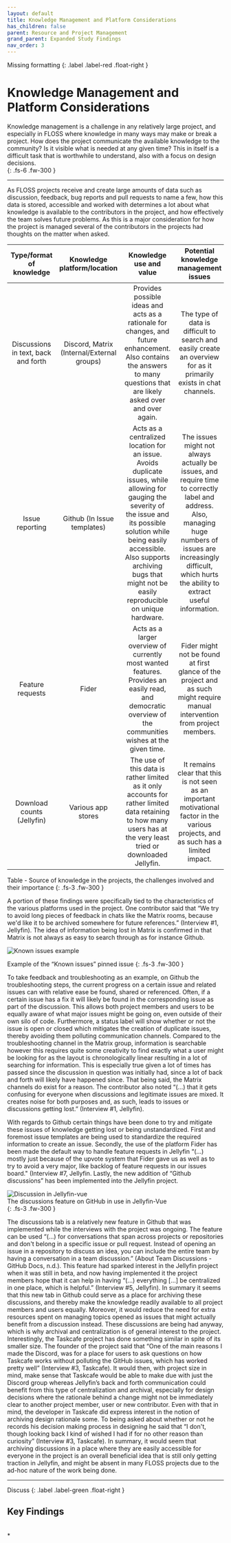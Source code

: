 ```yaml
---
layout: default
title: Knowledge Management and Platform Considerations	
has_children: false
parent: Resource and Project Management
grand_parent: Expanded Study Findings
nav_order: 3
---
```

Missing formatting
{: .label .label-red .float-right }
# Knowledge Management and Platform Considerations
Knowledge management is a challenge in any relatively large project, and especially in FLOSS where knowledge in many ways may make or break a project. How does the project communicate the available knowledge to the community? Is it visible what is needed at any given time? This in itself is a difficult task that is worthwhile to understand, also with a focus on design decisions.   
{: .fs-6 .fw-300 }  

---

As FLOSS projects receive and create large amounts of data such as discussion, feedback, bug reports and pull requests to name a few, how this data is stored, accessible and worked with determines a lot about what knowledge is available to the contributors in the project, and how effectively the team solves future problems. As this is a major consideration for how the project is managed several of the contributors in the projects had thoughts on the matter when asked.  

**Type/format of knowledge**|**Knowledge platform/location**|**Knowledge use and value**|**Potential knowledge management issues**
:-----:|:-----:|:-----:|:-----:
Discussions in text, back and forth|Discord, Matrix (Internal/External groups)|Provides possible ideas and acts as a rationale for changes, and future enhancement. Also contains the answers to many questions that are likely asked over and over again.|The type of data is difficult to search and easily create an overview for as it primarily exists in chat channels.
Issue reporting|Github (In Issue templates)|Acts as a centralized location for an issue. Avoids duplicate issues, while allowing for gauging the severity of the issue and its possible solution while being easily accessible. Also supports archiving bugs that might not be easily reproducible on unique hardware.|The issues might not always actually be issues, and require time to correctly label and address. Also, managing huge numbers of issues are increasingly difficult, which hurts the ability to extract useful information.
Feature requests|Fider|Acts as a larger overview of currently most wanted features. Provides an easily read, and democratic overview of the communities wishes at the given time.|Fider might not be found at first glance of the project and as such might require manual intervention from project members.
Download counts (Jellyfin)|Various app stores|The use of this data is rather limited as it only accounts for rather limited data retaining to how many users has at the very least tried or downloaded Jellyfin.|It remains clear that this is not seen as an important motivational factor in the various projects, and as such has a limited impact.

Table - Source of knowledge in the projects, the challenges involved and their importance
{: .fs-3 .fw-300 }  

A portion of these findings were specifically tied to the characteristics of the various platforms used in the project. One contributor said that “We try to avoid long pieces of feedback in chats like the Matrix rooms, because we'd like it to be archived somewhere for future references.” (Interview #1, Jellyfin). The idea of information being lost in Matrix is confirmed in that Matrix is not always as easy to search through as for instance Github.  

![Known issues example](/FLOSSUX/images/knownissues.png)  

Example of the “Known issues” pinned issue
{: .fs-3 .fw-300 }

To take feedback and troubleshooting as an example, on Github the troubleshooting steps, the current progress on a certain issue and related issues can with relative ease be found, shared or referenced. Often, if a certain issue has a fix it will likely be found in the corresponding issue as part of the discussion. This allows both project members and users to be equally aware of what major issues might be going on, even outside of their own silo of code. Furthermore, a status label will show whether or not the issue is open or closed which mitigates the creation of duplicate issues, thereby avoiding them polluting communication channels. Compared to the troubleshooting channel in the Matrix group, information is searchable however this requires quite some creativity to find exactly what a user might be looking for as the layout is chronologically linear resulting in a lot of searching for information. This is especially true given a lot of times has passed since the discussion in question was initially had, since a lot of back and forth will likely have happened since. That being said, the Matrix channels do exist for a reason. The contributor also noted “(...) that it gets confusing for everyone when discussions and legitimate issues are mixed. It creates noise for both purposes and, as such, leads to issues or discussions getting lost.” (Interview #1, Jellyfin).

With regards to Github certain things have been done to try and mitigate these issues of knowledge getting lost or being unstandardized. First and foremost issue templates are being used to standardize the required information to create an issue. Secondly, the use of the platform Fider has been made the default way to handle feature requests in Jellyfin “(...) mostly just because of the upvote system that Fider gave us as well as to try to avoid a very major, like backlog of feature requests in our issues board." (Interview #7, Jellyfin. Lastly, the new addition of “Github discussions” has been implemented into the Jellyfin project.  

![Discussion in Jellyfin-vue](/FLOSSUX/images/discussionsvue.png)  
The discussions feature on GitHub in use in Jellyfin-Vue  
{: .fs-3 .fw-300 }

The discussions tab is a relatively new feature in Github that was implemented while the interviews with the project was ongoing. The feature can be used “(...) for conversations that span across projects or repositories and don't belong in a specific issue or pull request. Instead of opening an issue in a repository to discuss an idea, you can include the entire team by having a conversation in a team discussion.” (About Team Discussions - GitHub Docs, n.d.). This feature had sparked interest in the Jellyfin project when it was still in beta, and now having implemented it the project members hope that it can help in having “(...) everything [...] be centralized in one place, which is helpful.” (Interview #5, Jellyfin). In summary it seems that this new tab in Github could serve as a place for archiving these discussions, and thereby make the knowledge readily available to all project members and users equally. Moreover, it would reduce the need for extra resources spent on managing topics opened as issues that might actually benefit from a discussion instead. These discussions are being had anyway, which is why archival and centralization is of general interest to the project.
Interestingly, the Taskcafe project has done something similar in spite of its smaller size. The founder of the project said that “One of the main reasons I made the Discord, was for a place for users to ask questions on how Taskcafe works without polluting the GitHub issues, which has worked pretty well” (Interview #3, Taskcafe). It would then, with project size in mind, make sense that Taskcafe would be able to make due with just the Discord group whereas Jellyfin’s back and forth communication could benefit from this type of centralization and archival, especially for design decisions where the rationale behind a change might not be immediately clear to another project member, user or new contributor. Even with that in mind, the developer in Taskcafe did express interest in the notion of archiving design rationale some. To being asked about whether or not he records his decision making process in designing he said that “I don't, though looking back I kind of wished I had if for no other reason than curiosity” (Interview #3, Taskcafe). In summary, it would seem that archiving discussions in a place where they are easily accessible for everyone in the project is an overall beneficial idea that is still only getting traction in Jellyfin, and might be absent in many FLOSS projects due to the ad-hoc nature of the work being done.

---
Discuss 
{: .label .label-green .float-right }
## Key Findings
<br/>
*